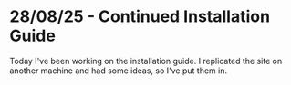 # 28/08/25 - Continued Installation Guide

Today I've been working on the installation guide.  I replicated the site on another machine and had some ideas, so I've put them in.  
